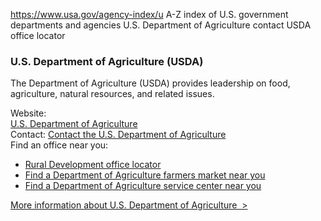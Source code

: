 

https://www.usa.gov/agency-index/u
A-Z index of U.S. government departments and agencies
U.S. Department of Agriculture contact
USDA office locator

### U.S. Department of Agriculture (USDA)

The Department of Agriculture (USDA) provides leadership on food, agriculture, natural resources, and related issues.

Website:  
[U.S. Department of Agriculture](https://www.usda.gov/)  
Contact: [Contact the U.S. Department of Agriculture](https://www.usda.gov/about-usda/general-information/contact-us)  
Find an office near you:  
* [Rural Development office locator](https://www.rd.usda.gov/about-rd/state-offices)  
* [Find a Department of Agriculture farmers market near you](https://www.usdalocalfoodportal.com/fe/fdirectory_farmersmarket/)  
* [Find a Department of Agriculture service center near you](https://offices.sc.egov.usda.gov/locator/app)

[More information about U.S. Department of Agriculture  >](https://www.usa.gov/agencies/u-s-department-of-agriculture)
